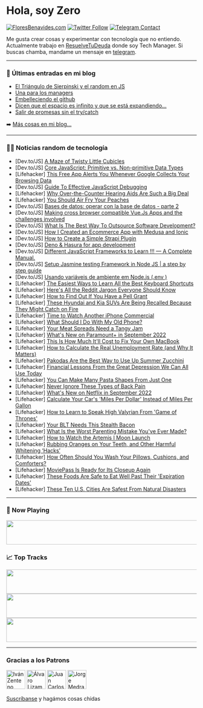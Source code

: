 # Hola, soy Zero

[![FloresBenavides.com](https://img.shields.io/website?down_message=oops&label=MiBlog&style=for-the-badge&up_message=online&url=https%3A%2F%2Ffloresbenavides.com)](https://floresbenavides.com) [![Twitter Follow](https://img.shields.io/twitter/follow/ZeroDragon?color=%231DA1F2&label=Follow&logo=twitter&logoColor=ffffff&style=for-the-badge)](https://twitter.com/zerodragon) [![Telegram Contact](https://img.shields.io/badge/escr%C3%ADbeme-ZeroDragon-%2326A5E4?style=for-the-badge&logo=telegram)](https://t.me/zerodragon)

Me gusta crear cosas y experimentar con tecnología que no entiendo.
Actualmente trabajo en [ResuelveTuDeuda](http://github.com/resuelve) donde soy Tech Manager.
Si buscas chamba, mandame un mensaje en [telegram](https://t.me/zerodragon).

---

### 📕 Últimas entradas en mi blog
<!-- BLOG-POST-LIST:START -->
- [El Triángulo de Sierpinski y el random en JS](https://floresbenavides.com/el-triangulo-de-sierpinski-y-el-random-en-js/)
- [Una para los managers](https://floresbenavides.com/una-para-los-managers/)
- [Embelleciendo el github](https://floresbenavides.com/embelleciendo-el-github/)
- [Dicen que el espacio es infinito y que se está expandiendo…](https://floresbenavides.com/dicen-que-el-espacio-es-infinito-y-que-se-esta-expandiendo/)
- [Salir de promesas sin el try/catch](https://floresbenavides.com/salir-de-promesas-sin-el-try-catch/)
<!-- BLOG-POST-LIST:END -->

➡️ [Más cosas en mi blog...](https://floresbenavides.com)

---

### 👨‍💻 Noticias random de tecnología
<!-- TECH-POSTS:START -->
- [Dev.to/JS] [A Maze of Twisty Little Cubicles](https://dev.to/rmion/a-maze-of-twisty-little-cubicles-47n4)
- [Dev.to/JS] [Core JavaScript: Primitive vs. Non-primitive Data Types](https://dev.to/ioanat94/core-javascript-primitive-vs-non-primitive-data-types-m3m)
- [Lifehacker] [This Free App Alerts You Whenever Google Collects Your Browsing Data](https://lifehacker.com/this-free-app-alerts-you-whenever-google-collects-your-1849453277)
- [Dev.to/JS] [Guide To Effective JavaScript Debugging](https://dev.to/essomia/guide-to-effective-javascript-debugging-354h)
- [Lifehacker] [Why Over-the-Counter Hearing Aids Are Such a Big Deal](https://lifehacker.com/why-over-the-counter-hearing-aids-are-such-a-big-deal-1849452915)
- [Lifehacker] [You Should Air Fry Your Peaches](https://lifehacker.com/you-should-air-fry-your-peaches-1849454679)
- [Dev.to/JS] [Bases de datos: operar con la base de datos - parte 2](https://dev.to/anfibiacreativa/bases-de-datos-operar-con-la-base-de-datos-parte-2-13b0)
- [Dev.to/JS] [Making cross browser compatible Vue.Js Apps and the challenges involved](https://dev.to/subhamsaxena/twitterlinkedinmaking-cross-browser-compatible-vuejs-apps-and-the-challenges-involved-5da7)
- [Dev.to/JS] [What Is The Best Way To Outsource Software Development?](https://dev.to/jay_b_/what-is-the-best-way-to-outsource-software-development-3l11)
- [Dev.to/JS] [How I Created an Ecommerce App with Medusa and Ionic](https://dev.to/medusajs/how-i-created-an-ecommerce-app-with-medusa-and-ionic-2lkg)
- [Dev.to/JS] [How to Create a Simple Strapi Plugin](https://dev.to/strapi/how-to-create-a-simple-strapi-plugin-3ane)
- [Dev.to/JS] [Deno &amp; Hasura for app development](https://dev.to/adamrrudolf/deno-hasura-for-app-development-3ofc)
- [Dev.to/JS] [Different JavaScript Frameworks to Learn !!! — A Complete Manual.](https://dev.to/areedev/different-javascript-frameworks-to-learn-a-complete-manual-4glc)
- [Dev.to/JS] [Setup Jasmine testing Framework in Node JS | a step by step guide](https://dev.to/ivadyhabimana/setup-jasmine-testing-framework-in-node-js-a-step-by-step-guide-50kg)
- [Dev.to/JS] [Usando variáveis de ambiente em Node.js &lpar;.env &rpar;](https://dev.to/pauloricardoz/usando-variaveis-de-ambiente-em-nodejs-env--4ioi)
- [Lifehacker] [The Easiest Ways to Learn All the Best Keyboard Shortcuts](https://lifehacker.com/the-easiest-ways-to-learn-all-the-best-keyboard-shortcu-1849450327)
- [Lifehacker] [Here&#39;s All the Reddit Jargon Everyone Should Know](https://lifehacker.com/heres-all-the-reddit-jargon-everyone-should-know-1849451715)
- [Lifehacker] [How to Find Out If You Have a Pell Grant](https://lifehacker.com/how-to-find-out-if-you-have-a-pell-grant-1849453465)
- [Lifehacker] [These Hyundai and Kia SUVs Are Being Recalled Because They Might Catch on Fire](https://lifehacker.com/these-hyundai-and-kia-suvs-are-being-recalled-because-t-1849452684)
- [Lifehacker] [Time to Watch Another iPhone Commercial](https://lifehacker.com/time-to-watch-another-iphone-commercial-1849452112)
- [Lifehacker] [What Should I Do With My Old Phone?](https://lifehacker.com/what-should-i-do-with-my-old-phone-1849451799)
- [Lifehacker] [Your Meat Spreads Need a Tangy Jam](https://lifehacker.com/your-meat-spreads-need-a-tangy-jam-1849452540)
- [Lifehacker] [What&#39;s New on Paramount+ in September 2022](https://lifehacker.com/whats-new-on-paramount-in-september-2022-1849451918)
- [Lifehacker] [This Is How Much It&#39;ll Cost to Fix Your Own MacBook](https://lifehacker.com/this-is-how-much-itll-cost-to-fix-your-own-macbook-1849450931)
- [Lifehacker] [How to Calculate the Real Unemployment Rate &lpar;and Why It Matters&rpar;](https://lifehacker.com/how-to-calculate-the-real-unemployment-rate-and-why-it-1849447911)
- [Lifehacker] [Pakodas Are the Best Way to Use Up Summer Zucchini](https://lifehacker.com/pakodas-are-the-best-way-to-use-up-summer-zucchini-1849451153)
- [Lifehacker] [Financial Lessons From the Great Depression We Can All Use Today](https://lifehacker.com/financial-lessons-from-the-great-depression-we-can-all-1849450829)
- [Lifehacker] [You Can Make Many Pasta Shapes From Just One](https://lifehacker.com/you-can-make-many-pasta-shapes-from-just-one-1849448829)
- [Lifehacker] [Never Ignore These Types of Back Pain](https://lifehacker.com/never-ignore-these-types-of-back-pain-1849447675)
- [Lifehacker] [What&#39;s New on Netflix in September 2022](https://lifehacker.com/whats-new-on-netflix-in-september-2022-1849451291)
- [Lifehacker] [Calculate Your Car&#39;s &#39;Miles Per Dollar&#39; Instead of Miles Per Gallon](https://lifehacker.com/calculate-your-cars-miles-per-dollar-instead-of-miles-p-1849450845)
- [Lifehacker] [How to Learn to Speak High Valyrian From &#39;Game of Thrones&#39;](https://lifehacker.com/how-to-learn-to-speak-high-valyrian-from-game-of-throne-1849448456)
- [Lifehacker] [Your BLT Needs This Stealth Bacon](https://lifehacker.com/your-blt-needs-this-stealth-bacon-1849448203)
- [Lifehacker] [What Is the Worst Parenting Mistake You&#39;ve Ever Made?](https://lifehacker.com/what-is-the-worst-parenting-mistake-youve-ever-made-1849445581)
- [Lifehacker] [How to Watch the Artemis I Moon Launch](https://lifehacker.com/how-to-watch-the-artemis-i-moon-launch-1849446335)
- [Lifehacker] [Rubbing Oranges on Your Teeth, and Other Harmful Whitening ‘Hacks’](https://lifehacker.com/rubbing-oranges-on-your-teeth-and-other-whitening-hack-1849448087)
- [Lifehacker] [How Often Should You Wash Your Pillows, Cushions, and Comforters?](https://lifehacker.com/how-often-should-you-wash-your-pillows-cushions-and-c-1849447049)
- [Lifehacker] [MoviePass Is Ready for Its Closeup Again](https://lifehacker.com/moviepass-is-ready-for-its-closeup-again-1849447124)
- [Lifehacker] [These Foods Are Safe to Eat Well Past Their &#39;Expiration Dates&#39;](https://lifehacker.com/these-foods-are-safe-to-eat-well-past-their-expiration-1849446847)
- [Lifehacker] [These Ten U.S. Cities Are Safest From Natural Disasters](https://lifehacker.com/these-ten-u-s-cities-are-safest-from-natural-disasters-1849446131)<!-- TECH-POSTS:END -->

---

### 🎵 Now Playing
<a href="https://spotify-now-playing-dun.vercel.app/now-playing?open"><img src="https://spotify-now-playing-dun.vercel.app/now-playing" width="540" height="64"></a>

### 📈 Top Tracks
<a href="https://spotify-now-playing-dun.vercel.app/top-tracks?i=1&open"><img src="https://spotify-now-playing-dun.vercel.app/top-tracks?i=1" width="540" height="64"></a>
<a href="https://spotify-now-playing-dun.vercel.app/top-tracks?i=2&open"><img src="https://spotify-now-playing-dun.vercel.app/top-tracks?i=2" width="540" height="64"></a>
<a href="https://spotify-now-playing-dun.vercel.app/top-tracks?i=3&open"><img src="https://spotify-now-playing-dun.vercel.app/top-tracks?i=3" width="540" height="64"></a>

---

### Gracias a los Patrons
[<img src="https://avatars.githubusercontent.com/u/243380?v=4" alt="Iván Zenteno" width="50px">](https://github.com/k001) [<img src="https://avatars.githubusercontent.com/u/19955639?v=4" alt="Álvaro Lizama" width="50px">](https://github.com/alvarolizama) [<img src="https://avatars.githubusercontent.com/u/2718753?v=4" alt="Juan Carlos Ruiz" width="50px">](https://github.com/JuanCrg90) [<img src="https://avatars.githubusercontent.com/u/37025?v=4" alt="Jorge Medrano" width="50px">](https://github.com/h1pp1e) 

[Suscríbanse](https://www.patreon.com/zerodragon) y hagámos cosas chidas
